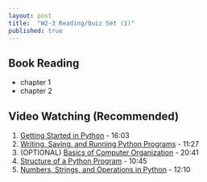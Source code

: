 ```yaml
---
layout: post
title:  "W2-3 Reading/Quiz Set (1)"
published: true
---
```



## Book Reading 
- chapter 1
- chapter 2 



## Video Watching (Recommended)
1. [Getting Started in Python](https://www.youtube.com/watch?v=zQVtqvtdAE4) - 16:03
2. [Writing, Saving, and Running Python Programs](https://www.youtube.com/watch?v=RuLNfjY7f7Q) - 11:27
3. (OPTIONAL) [Basics of Computer Organization](https://www.youtube.com/watch?v=P_TcfAN6cU4) - 20:41
4.  [Structure of a Python Program](https://www.youtube.com/watch?v=fGuXoBd7WpI) - 10:45 
5.  [Numbers, Strings, and Operations in Python](https://www.youtube.com/watch?v=pkEh2BJbhAA) - 12:10